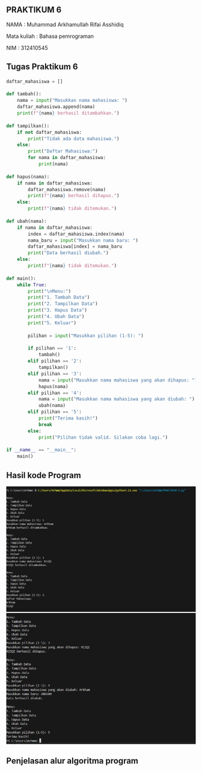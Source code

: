 
## PRAKTIKUM 6

NAMA : Muhammad Arkhamullah Rifai Asshidiq

Mata kuliah : Bahasa pemrograman

NIM : 312410545
## Tugas Praktikum 6
```python
daftar_mahasiswa = []

def tambah():
    nama = input("Masukkan nama mahasiswa: ")
    daftar_mahasiswa.append(nama)
    print(f"{nama} berhasil ditambahkan.")

def tampilkan():
    if not daftar_mahasiswa:
        print("Tidak ada data mahasiswa.")
    else:
        print("Daftar Mahasiswa:")
        for nama in daftar_mahasiswa:
            print(nama)

def hapus(nama):
    if nama in daftar_mahasiswa:
        daftar_mahasiswa.remove(nama)
        print(f"{nama} berhasil dihapus.")
    else:
        print(f"{nama} tidak ditemukan.")

def ubah(nama):
    if nama in daftar_mahasiswa:
        index = daftar_mahasiswa.index(nama)
        nama_baru = input("Masukkan nama baru: ")
        daftar_mahasiswa[index] = nama_baru
        print("Data berhasil diubah.")
    else:
        print(f"{nama} tidak ditemukan.")

def main():
    while True:
        print("\nMenu:")
        print("1. Tambah Data")
        print("2. Tampilkan Data")
        print("3. Hapus Data")
        print("4. Ubah Data")
        print("5. Keluar")

        pilihan = input("Masukkan pilihan (1-5): ")

        if pilihan == '1':
            tambah()
        elif pilihan == '2':
            tampilkan()
        elif pilihan == '3':
            nama = input("Masukkan nama mahasiswa yang akan dihapus: ")
            hapus(nama)
        elif pilihan == '4':
            nama = input("Masukkan nama mahasiswa yang akan diubah: ")
            ubah(nama)
        elif pilihan == '5':
            print("Terima kasih!")
            break
        else:
            print("Pilihan tidak valid. Silakan coba lagi.")

if __name__ == "__main__":
    main()
```
## Hasil kode Program
![Foto](https://github.com/MuhammadArkham/Lab06/blob/main/Screenshot%202024-12-03%20124748.png?raw=true)
![Foto](https://github.com/MuhammadArkham/Lab06/blob/main/Screenshot%202024-12-03%20124757.png?raw=true)

## Penjelasan alur algoritma program

